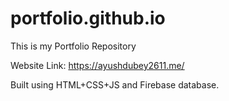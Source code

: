# portfolio.github.io
This is my Portfolio Repository

Website Link: https://ayushdubey2611.me/

Built using HTML+CSS+JS and Firebase database.
